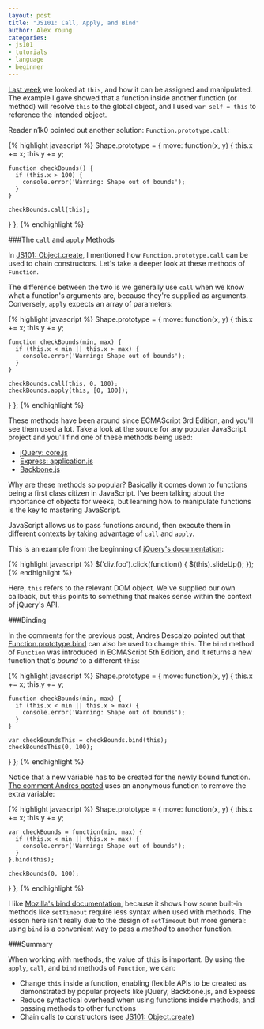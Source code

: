 ```yaml
---
layout: post
title: "JS101: Call, Apply, and Bind"
author: Alex Young
categories: 
- js101
- tutorials
- language
- beginner
---
```


[Last week](http://dailyjs.com/2012/06/18/js101-this/) we looked at `this`, and how it can be assigned and manipulated.  The example I gave showed that a function inside another function (or method) will resolve `this` to the global object, and I used `var self = this` to reference the intended object.

Reader n1k0 pointed out another solution: `Function.prototype.call`:

{% highlight javascript %}
Shape.prototype = {
  move: function(x, y) {
    this.x += x;
    this.y += y;

    function checkBounds() {
      if (this.x > 100) {
        console.error('Warning: Shape out of bounds');
      }
    }

    checkBounds.call(this);
  }
};
{% endhighlight %}


###The `call` and `apply` Methods

In [JS101: Object.create](http://dailyjs.com/2012/06/04/js101-object-create/), I mentioned how `Function.prototype.call` can be used to chain constructors.  Let's take a deeper look at these methods of `Function`.

The difference between the two is we generally use `call` when we know what a function's arguments are, because they're supplied as arguments.  Conversely, `apply` expects an array of parameters:

{% highlight javascript %}
Shape.prototype = {
  move: function(x, y) {
    this.x += x;
    this.y += y;

    function checkBounds(min, max) {
      if (this.x < min || this.x > max) {
        console.error('Warning: Shape out of bounds');
      }
    }

    checkBounds.call(this, 0, 100);
    checkBounds.apply(this, [0, 100]);
  }
};
{% endhighlight %}

These methods have been around since ECMAScript 3rd Edition, and you'll see them used a lot.  Take a look at the source for any popular JavaScript project and you'll find one of these methods being used:

* [jQuery: core.js](https://github.com/jquery/jquery/blob/master/src/core.js)
* [Express: application.js](https://github.com/visionmedia/express/blob/master/lib/application.js)
* [Backbone.js](https://github.com/documentcloud/backbone/blob/master/backbone.js)

Why are these methods so popular?  Basically it comes down to functions being a first class citizen in JavaScript.  I've been talking about the importance of objects for weeks, but learning how to manipulate functions is the key to mastering JavaScript.

JavaScript allows us to pass functions around, then execute them in different contexts by taking advantage of `call` and `apply`.

This is an example from the beginning of [jQuery's documentation](http://api.jquery.com/jQuery/):

{% highlight javascript %}
$('div.foo').click(function() {
  $(this).slideUp();
});
{% endhighlight %}

Here, `this` refers to the relevant DOM object.  We've supplied our own callback, but `this` points to something that makes sense within the context of jQuery's API.

###Binding

In the comments for the previous post, Andres Descalzo pointed out that [Function.prototype.bind](https://developer.mozilla.org/en/JavaScript/Reference/Global_Objects/Function/bind) can also be used to change `this`.  The `bind` method of `Function` was introduced in ECMAScript 5th Edition, and it returns a new function that's _bound_ to a different `this`:

{% highlight javascript %}
Shape.prototype = {
  move: function(x, y) {
    this.x += x;
    this.y += y;

    function checkBounds(min, max) {
      if (this.x < min || this.x > max) {
        console.error('Warning: Shape out of bounds');
      }
    }

    var checkBoundsThis = checkBounds.bind(this);
    checkBoundsThis(0, 100);
  }
};
{% endhighlight %}

Notice that a new variable has to be created for the newly bound function.  [The comment Andres posted](http://dailyjs.com/2012/06/18/js101-this/#comment-561090342) uses an anonymous function to remove the extra variable:

{% highlight javascript %}
Shape.prototype = {
  move: function(x, y) {
    this.x += x;
    this.y += y;

    var checkBounds = function(min, max) {
      if (this.x < min || this.x > max) {
        console.error('Warning: Shape out of bounds');
      }
    }.bind(this);

    checkBounds(0, 100);
  }
};
{% endhighlight %}

I like [Mozilla's bind documentation](https://developer.mozilla.org/en/JavaScript/Reference/Global_Objects/Function/bind), because it shows how some built-in methods like `setTimeout` require less syntax when used with methods.  The lesson here isn't really due to the design of `setTimeout` but more general: using `bind` is a convenient way to pass a _method_ to another function.

###Summary

When working with methods, the value of `this` is important.  By using the `apply`, `call`, and `bind` methods of `Function`, we can:

* Change `this` inside a function, enabling flexible APIs to be created as demonstrated by popular projects like jQuery, Backbone.js, and Express
* Reduce syntactical overhead when using functions inside methods, and passing methods to other functions
* Chain calls to constructors (see [JS101: Object.create](http://dailyjs.com/2012/06/04/js101-object-create/))
